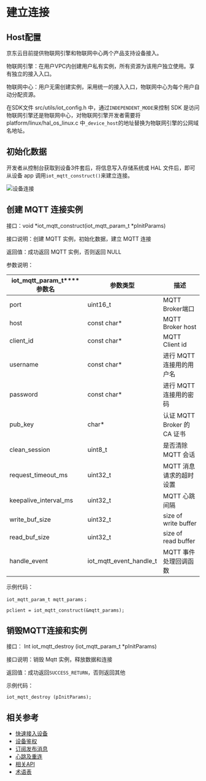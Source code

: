 # 建立连接

## Host配置

京东云目前提供物联网引擎和物联网中心两个产品支持设备接入。

物联网引擎：在用户VPC内创建用户私有实例，所有资源为该用户独立使用。享有独立的接入入口。

物联网中心：用户无需创建实例，采用统一的接入入口，物联网中心为每个用户自动分配资源。

在SDK文件 src/utils/iot_config.h 中，通过`INDEPENDENT_MODE`来控制 SDK 是访问物联网引擎还是物联网中心，对物联网引擎开发者需要将platform/linux/hal_os_linux.c 中`_device_host`的地址替换为物联网引擎的公网域名地址。



## 初始化数据

开发者从控制台获取到设备3件套后，将信息写入存储系统或 HAL 文件后，即可从设备 app 调用`iot_mqtt_construct()`来建立连接。

 ![设备连接](../../../../image/IoT/IoT-DeviceSDK/Connection1.png)

## 创建 MQTT 连接实例

接口：void *iot_mqtt_construct(iot_mqtt_param_t *pInitParams) 

接口说明：创建 MQTT 实例，初始化数据，建立 MQTT 连接

返回值：成功返回 MQTT 实例，否则返回 NULL

参数说明：


| **iot_mqtt_param_t****参数名** | **参数类型**            | **描述**             |
| ------------------------------ | ----------------------| -------------------- |
| port                           | uint16_t              | MQTT Broker端口      |
| host                           | const char*            | MQTT Broker host     |
| client_id                      | const char*           | MQTT Client id       |
| username                       | const char*           | 进行 MQTT 连接用的用户名    |
| password                       | const char*           | 进行 MQTT 连接用的密码     |
| pub_key                        | char*                 | 认证 MQTT Broker 的 CA 证书    |
| clean_session                  | uint8_t               | 是否清除 MQTT 会话     |
| request_timeout_ms             | uint32_t              | MQTT 消息请求的超时设置      |
| keepalive_interval_ms          | uint32_t              | MQTT 心跳间隔 |
| write_buf_size                 | uint32_t              | size of write buffer |
| read_buf_size                  | uint32_t              | size of read buffer  |
| handle_event                  | iot_mqtt_event_handle_t | MQTT 事件处理回调函数   |

示例代码：

```
iot_mqtt_param_t mqtt_params；

pclient = iot_mqtt_construct(&mqtt_params);
```



## 销毁MQTT连接和实例

接口： Int iot_mqtt_destroy (iot_mqtt_param_t *pInitParams)

接口说明：销毁 Mqtt 实例，释放数据和连接

返回值：成功返回`SUCCESS_RETURN`，否则返回其他


 示例代码：

```
iot_mqtt_destroy (pInitParams);
```

## 相关参考

- [快速接入设备](../Developer-Guide-Device/DeviceEasyLink.md)
- [设备鉴权](../Developer-Guide-Device/AuthenticateDevices.md)
- [订阅发布消息](../Developer-Guide-Device/SubPub.md)
- [心跳及重连](../Developer-Guide-Device/HeartBeat-Reconnection.md)
- [相关API](../Developer-Guide-Device/API.md)
- [术语表](../Developer-Guide-Device/Glossary.md)
